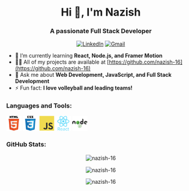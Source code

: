 <h1 align="center">Hi 👋, I'm Nazish</h1>
<h3 align="center">A passionate Full Stack Developer</h3>

<p align="center">
  <a href="https://www.linkedin.com/in/nazish-16/"><img src="https://img.shields.io/badge/-nazish16-blue?style=flat&logo=Linkedin&logoColor=white" alt="LinkedIn"></a>
  <a href="mailto:nazish@example.com"><img src="https://img.shields.io/badge/-nazish16@example.com-D14836?style=flat&logo=Gmail&logoColor=white" alt="Gmail"></a>
</p>

- 🌱 I’m currently learning **React, Node.js, and Framer Motion**
- 👨‍💻 All of my projects are available at [https://github.com/nazish-16](https://github.com/nazish-16)
- 💬 Ask me about **Web Development, JavaScript, and Full Stack Development**
- ⚡ Fun fact: **I love volleyball and leading teams!**

<h3 align="left">Languages and Tools:</h3>
<p align="left">
  <img src="https://raw.githubusercontent.com/devicons/devicon/master/icons/html5/html5-original-wordmark.svg" alt="html5" width="40" height="40"/> 
  <img src="https://raw.githubusercontent.com/devicons/devicon/master/icons/css3/css3-original-wordmark.svg" alt="css3" width="40" height="40"/> 
  <img src="https://raw.githubusercontent.com/devicons/devicon/master/icons/javascript/javascript-original.svg" alt="javascript" width="40" height="40"/> 
  <img src="https://raw.githubusercontent.com/devicons/devicon/master/icons/react/react-original-wordmark.svg" alt="react" width="40" height="40"/> 
  <img src="https://raw.githubusercontent.com/devicons/devicon/master/icons/nodejs/nodejs-original-wordmark.svg" alt="nodejs" width="40" height="40"/> 
</p>

<h3 align="left">GitHub Stats:</h3>
<p align="center">
  <img align="center" src="https://github-readme-stats.vercel.app/api?username=nazish-16&show_icons=true&theme=radical" alt="nazish-16" />
</p>

<p align="center">
  <img align="center" src="https://github-readme-stats.vercel.app/api/top-langs?username=nazish-16&show_icons=true&theme=radical&layout=compact" alt="nazish-16" />
</p>

<!-- Profile Views Counter -->
<p align="center"> 
  <img src="https://komarev.com/ghpvc/?username=nazish-16&label=Profile%20views&color=0e75b6&style=flat" alt="nazish-16" /> 
</p>

